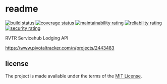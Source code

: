 # readme

[![build status](https://github.com/RVTR/rvtr-api-lodging/workflows/build/badge.svg)](https://github.com/RVTR/rvtr-api-lodging/actions?query=workflow%3Abuild)
[![coverage status](https://sonarcloud.io/api/project_badges/measure?project=rvtr_api_lodging&metric=coverage)](https://sonarcloud.io/dashboard?id=rvtr_api_lodging)
[![maintainability rating](https://sonarcloud.io/api/project_badges/measure?project=rvtr_api_lodging&metric=sqale_rating)](https://sonarcloud.io/dashboard?id=rvtr_api_lodging)
[![reliability rating](https://sonarcloud.io/api/project_badges/measure?project=rvtr_api_lodging&metric=reliability_rating)](https://sonarcloud.io/dashboard?id=rvtr_api_lodging)
[![security rating](https://sonarcloud.io/api/project_badges/measure?project=rvtr_api_lodging&metric=security_rating)](https://sonarcloud.io/dashboard?id=rvtr_api_lodging)

RVTR Servicehub Lodging API

<https://www.pivotaltracker.com/n/projects/2443483>

## license

The project is made available under the terms of the [MIT License][license_mit].

[license_mit]: https://github.com/rvtr/rvtr-api-lodging/blob/master/LICENSE 'mit license'
